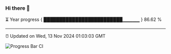 ### Hi there 👋

⏳ Year progress { █████████████████████████▁▁▁▁▁ } 86.62 %

---

⏰ Updated on Wed, 13 Nov 2024 01:03:03 GMT

![Progress Bar CI](https://github.com/liununu/liununu/workflows/Progress%20Bar%20CI/badge.svg)
